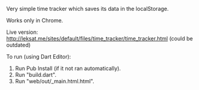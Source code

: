 Very simple time tracker which saves its data in the localStorage.

Works only in Chrome.

Live version: http://leksat.me/sites/default/files/time_tracker/time_tracker.html (could be outdated)

To run (using Dart Editor):
1. Run Pub Install (if it not ran automatically).
2. Run "build.dart".
3. Run "web/out/_main.html.html".
